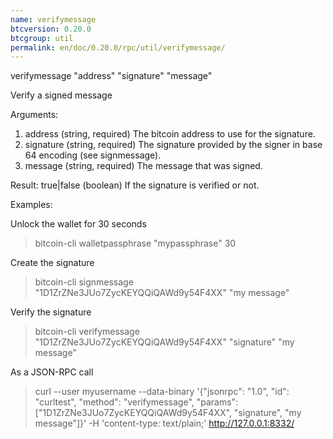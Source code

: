 ```yaml
---
name: verifymessage
btcversion: 0.20.0
btcgroup: util
permalink: en/doc/0.20.0/rpc/util/verifymessage/
---
```


verifymessage "address" "signature" "message"

Verify a signed message

Arguments:
1. address      (string, required) The bitcoin address to use for the signature.
2. signature    (string, required) The signature provided by the signer in base 64 encoding (see signmessage).
3. message      (string, required) The message that was signed.

Result:
true|false    (boolean) If the signature is verified or not.

Examples:

Unlock the wallet for 30 seconds
> bitcoin-cli walletpassphrase "mypassphrase" 30

Create the signature
> bitcoin-cli signmessage "1D1ZrZNe3JUo7ZycKEYQQiQAWd9y54F4XX" "my message"

Verify the signature
> bitcoin-cli verifymessage "1D1ZrZNe3JUo7ZycKEYQQiQAWd9y54F4XX" "signature" "my message"

As a JSON-RPC call
> curl --user myusername --data-binary '{"jsonrpc": "1.0", "id": "curltest", "method": "verifymessage", "params": ["1D1ZrZNe3JUo7ZycKEYQQiQAWd9y54F4XX", "signature", "my message"]}' -H 'content-type: text/plain;' http://127.0.0.1:8332/


